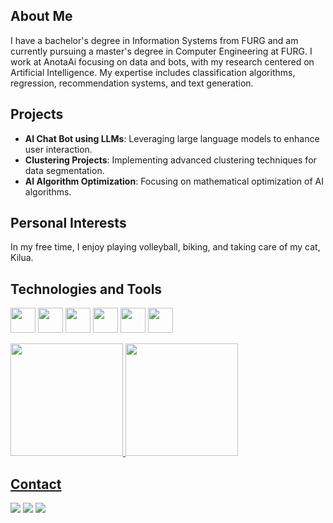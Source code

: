 ## About Me
I have a bachelor's degree in Information Systems from FURG and am currently pursuing a master's degree in Computer Engineering at FURG. I work at AnotaAi focusing on data and bots, with my research centered on Artificial Intelligence. My expertise includes classification algorithms, regression, recommendation systems, and text generation.

## Projects
- **AI Chat Bot using LLMs**: Leveraging large language models to enhance user interaction.
- **Clustering Projects**: Implementing advanced clustering techniques for data segmentation.
- **AI Algorithm Optimization**: Focusing on mathematical optimization of AI algorithms.

## Personal Interests
In my free time, I enjoy playing volleyball, biking, and taking care of my cat, Kilua.

## Technologies and Tools
<img src="https://cdn.jsdelivr.net/gh/devicons/devicon/icons/python/python-original.svg" width="40" height="40"/> <img src="https://cdn.jsdelivr.net/gh/devicons/devicon/icons/javascript/javascript-original.svg" width="40" height="40"/> <img src="https://cdn.jsdelivr.net/gh/devicons/devicon/icons/cplusplus/cplusplus-original.svg" width="40" height="40"/> <img
src="https://cdn.jsdelivr.net/gh/devicons/devicon@latest/icons/docker/docker-original-wordmark.svg" width="40" height="40"/> <img src="https://cdn.jsdelivr.net/gh/devicons/devicon@latest/icons/apachespark/apachespark-original-wordmark.svg" width="40" height="40"/> 
<img src="https://cdn.jsdelivr.net/gh/devicons/devicon@latest/icons/sqldeveloper/sqldeveloper-original.svg" width="40" height="40"/>

<div>
<a href="https://github.com/seu-usuário-aqui">
<img loading="lazy" height="180em" src="https://github-readme-stats.vercel.app/api/top-langs/?username=seu-usuário-aqui&layout=compact&langs_count=7&theme=dracula"/>
<img loading="lazy" height="180em" src="https://github-readme-stats.vercel.app/api?username=seu-usuário-aqui&show_icons=true&theme=dracula&include_all_commits=true&count_private=true"/>
</div>

## Contact
<div>
<a href="https://instagram.com/joelson_sjr" target="_blank"><img loading="lazy" src="https://img.shields.io/badge/-Instagram-%23E4405F?style=for-the-badge&logo=instagram&logoColor=white" target="_blank"></a>
<a href = "mailto:contato@joelsonsartori@gmail.com"><img loading="lazy" src="https://img.shields.io/badge/Gmail-D14836?style=for-the-badge&logo=gmail&logoColor=white" target="_blank"></a>
<a href="https://www.linkedin.com/in/joelson-sartori-061323170" target="_blank"><img loading="lazy" src="https://img.shields.io/badge/-LinkedIn-%230077B5?style=for-the-badge&logo=linkedin&logoColor=white" target="_blank"></a>   
</div>
